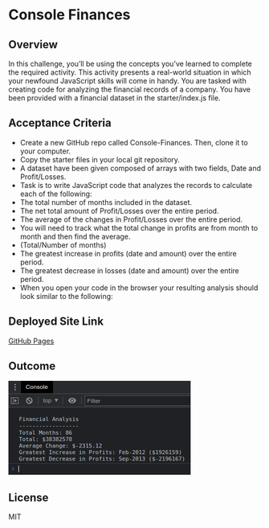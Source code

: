 # Console Finances

## Overview
In this challenge, you’ll be using the concepts you’ve learned to complete the required activity. This activity presents a real-world situation in which your newfound JavaScript skills will come in handy. You are tasked with creating code for analyzing the financial records of a company. You have been provided with a financial dataset in the starter/index.js file.

## Acceptance Criteria
* Create a new GitHub repo called Console-Finances. Then, clone it to your computer.
* Copy the starter files in your local git repository.
* A dataset have been given  composed of arrays with two fields, Date and Profit/Losses.
* Task is to write JavaScript code that analyzes the records to calculate each of the following:
* The total number of months included in the dataset.
* The net total amount of Profit/Losses over the entire period.
* The average of the changes in Profit/Losses over the entire period.
* You will need to track what the total change in profits are from month to month and then find the average.
* (Total/Number of months)
* The greatest increase in profits (date and amount) over the entire period.
* The greatest decrease in losses (date and amount) over the entire period.
* When you open your code in the browser your resulting analysis should look similar to the following:


## Deployed Site Link
[GitHub Pages](https://apyosi.github.io/Console-Finances/)

## Outcome
![screenshot](/assets/screenshot.png)

## License
MIT

